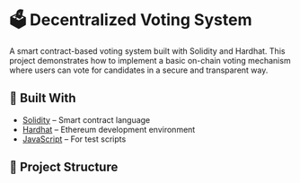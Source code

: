 # 🗳️ Decentralized Voting System

A smart contract-based voting system built with Solidity and Hardhat. This project demonstrates how to implement a basic on-chain voting mechanism where users can vote for candidates in a secure and transparent way.

## 🔧 Built With

- [Solidity](https://soliditylang.org/) – Smart contract language
- [Hardhat](https://hardhat.org/) – Ethereum development environment
- [JavaScript](https://developer.mozilla.org/en-US/docs/Web/JavaScript) – For test scripts

## 📁 Project Structure

